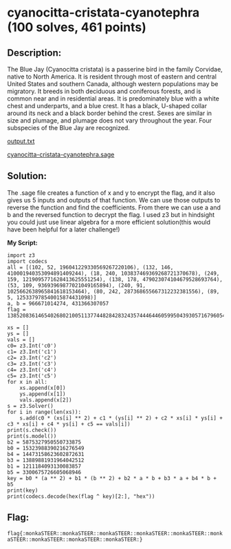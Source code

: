 # cyanocitta-cristata-cyanotephra (100 solves, 461 points)

## Description:
The Blue Jay (Cyanocitta cristata) is a passerine bird in the family Corvidae, native to North America. It is resident through most of eastern and central United States and southern Canada, although western populations may be migratory. It breeds in both deciduous and coniferous forests, and is common near and in residential areas. It is predominately blue with a white chest and underparts, and a blue crest. It has a black, U-shaped collar around its neck and a black border behind the crest. Sexes are similar in size and plumage, and plumage does not vary throughout the year. Four subspecies of the Blue Jay are recognized.

[output.txt](output.txt)

[cyanocitta-cristata-cyanotephra.sage](cyanocitta-cristata-cyanotephra.sage)

## Solution:
The .sage file creates a function of x and y to encrypt the flag, and it also gives us 5 inputs and outputs of that function. We can use those outputs to reverse the function and find the coefficients. From there we can use a and b and the reversed function to decrypt the flag. I used z3 but in hindsight you could just use linear algebra for a more efficient solution(this would have been helpful for a later challenge!)

**My Script:**

```
import z3
import codecs
all = [(102, 52, 196041229330569267220106), (132, 146, 410001940353094891409244), (18, 240, 103837469369268721370678), (249, 159, 1219095771628413625551254), (138, 178, 479023074104679528693764), (53, 109, 93693969877021049165894), (240, 91, 1025662638965841618153464), (80, 242, 287368655667312232381556), (89, 5, 125337978540015874431098)]
a, b = 966671014274, 431366307057
flag = 13852083614654026802100511377448284283243574446446059950439305716796054617705512658466627498983053935182292560386927855123180764079265426550919872138321924454925808615635580838623379370137115050380226108825021474681966792462276436879925108632413161056194128895629727670635129

xs = []
ys = []
vals = []
c0= z3.Int('c0')
c1= z3.Int('c1')
c2= z3.Int('c2')
c3= z3.Int('c3')
c4= z3.Int('c4')
c5= z3.Int('c5')
for x in all:
    xs.append(x[0])
    ys.append(x[1])
    vals.append(x[2])
s = z3.Solver()
for i in range(len(xs)):
    s.add(c0 * (xs[i] ** 2) + c1 * (ys[i] ** 2) + c2 * xs[i] * ys[i] + c3 * xs[i] + c4 * ys[i] + c5 == vals[i])
print(s.check())
print(s.model())
b2 = 5875327950550733875
b0 = 15323988390216276549
b4 = 14473158623602872631
b3 = 13889881931964042512
b1 = 1211184093130083857
b5 = 3300675726605068946
key = b0 * (a ** 2) + b1 * (b ** 2) + b2 * a * b + b3 * a + b4 * b + b5
print(key)
print(codecs.decode(hex(flag ^ key)[2:], "hex"))
```

## Flag:
`flag{:monkaSTEER::monkaSTEER::monkaSTEER::monkaSTEER::monkaSTEER::monkaSTEER::monkaSTEER::monkaSTEER::monkaSTEER:}`

